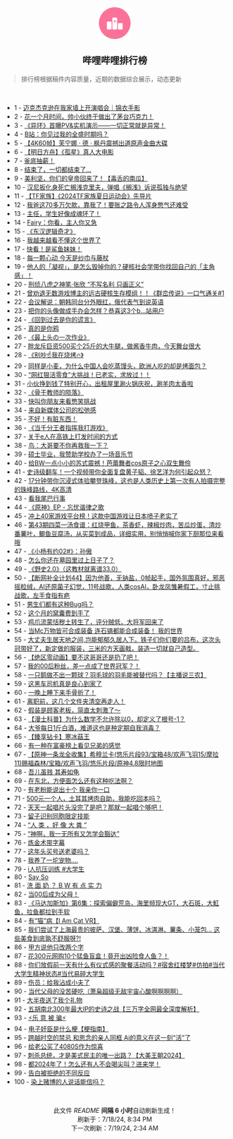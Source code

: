 <div align="center">
    <img src="./assets/icon_rank.png" alt="logo" />
    <h2>哔哩哔哩排行榜</h>
</div>

> 排行榜根据稿件内容质量，近期的数据综合展示，动态更新

<br />

<ul><li><span>1 - <a href=https://www.bilibili.com/BV18M4m127Vg>迈克杰克逊在我家墙上开演唱会｜锦衣手影</a></span></li><li><span>2 - <a href=https://www.bilibili.com/BV1xW421R74Y>花一个月时间，帅小伙终于做出了茅台巧克力！</a></span></li><li><span>3 - <a href=https://www.bilibili.com/BV1im421g7Ef>《异环》首曝PV&实机演示——一切正常就是异常！</a></span></li><li><span>4 - <a href=https://www.bilibili.com/BV12S421R7sV>B站：你见过我的全盛时期吗？</a></span></li><li><span>5 - <a href=https://www.bilibili.com/BV1bi421h79s>【4K60帧】芙宁娜 · 德 · 枫丹震撼出道原声金曲大碟</a></span></li><li><span>6 - <a href=https://www.bilibili.com/BV1Rx4y1x7K9>【明日方舟】《孤星》真人大电影</a></span></li><li><span>7 - <a href=https://www.bilibili.com/BV18y411B7Ax>釜底抽薪！</a></span></li><li><span>8 - <a href=https://www.bilibili.com/BV1Ew4m1Y7XX>结束了，一切都结束了…</a></span></li><li><span>9 - <a href=https://www.bilibili.com/BV1b4421D74i>美利坚，你们的皇帝回来了！【毒舌的南瓜】</a></span></li><li><span>10 - <a href=https://www.bilibili.com/BV1GS411w74m>汉尼扳化身死亡搁浅克里夫，弹唱《搁浅》诉说孤独与绝望</a></span></li><li><span>11 - <a href=https://www.bilibili.com/BV1FH4y1A74N>【TF家族】《2024TF家族夏日运动会》先导片</a></span></li><li><span>12 - <a href=https://www.bilibili.com/BV1oy411q7je>我爸这70多万欠款，靠我了！要账之路令人浑身憋气还难受</a></span></li><li><span>13 - <a href=https://www.bilibili.com/BV1rx4y1t787>主任，学生好像成魂环了！</a></span></li><li><span>14 - <a href=https://www.bilibili.com/BV1bM4m127tc>Fairy：你看，主人你又急</a></span></li><li><span>15 - <a href=https://www.bilibili.com/BV14M4m127zH>《东汉逻辑奇才》</a></span></li><li><span>16 - <a href=https://www.bilibili.com/BV1Mf421z7Rn>我越来越看不懂这个世界了</a></span></li><li><span>17 - <a href=https://www.bilibili.com/BV1W1421k7gp>快看！是鲨鱼妹妹！</a></span></li><li><span>18 - <a href=https://www.bilibili.com/BV1px4y1x75n>每一颗心动 今天是纱巾与藤杖</a></span></li><li><span>19 - <a href=https://www.bilibili.com/BV1Dz421z7r2>他人的「凝视」，是怎么毁掉你的？硬核社会学带你找回自己的「主角感」！</a></span></li><li><span>20 - <a href=https://www.bilibili.com/BV1tm421G7b1>刑侦八虎之神笔·张欣 “不写名利 只画正义”</a></span></li><li><span>21 - <a href=https://www.bilibili.com/BV1DT421r7tW>曾劝退无数游戏博主的远古硬核生存模组！！《群峦传说》一口气通关#1</a></span></li><li><span>22 - <a href=https://www.bilibili.com/BV18Z421T757>会议解说：朝韩同台分外眼红，俄代表气到说英语</a></span></li><li><span>23 - <a href=https://www.bilibili.com/BV1JZ421T751>把你的头像做成手办会怎样？恭喜这3个b...站用户</a></span></li><li><span>24 - <a href=https://www.bilibili.com/BV1AT421k7sH>《回到过去是你的谎言》</a></span></li><li><span>25 - <a href=https://www.bilibili.com/BV1t4421D7YY>真的是你鸦</a></span></li><li><span>26 - <a href=https://www.bilibili.com/BV1cf421z7ad>《最上头の一次作业》</a></span></li><li><span>27 - <a href=https://www.bilibili.com/BV1Hm421G7Uq>胖龙斥巨资500买个25斤的大牛腿，做酱香牛肉，今天舞台很大</a></span></li><li><span>28 - <a href=https://www.bilibili.com/BV1HE421P72W>《别吵☝️我在烧烤🔥》</a></span></li><li><span>29 - <a href=https://www.bilibili.com/BV1g1421k7gc>同样是小麦，为什么中国人会吃蒸馒头，欧洲人吃的却是烤面包？</a></span></li><li><span>30 - <a href=https://www.bilibili.com/BV1rZ421K7sk>“网红狠活零食”大挑战！已老实，求放过！！</a></span></li><li><span>31 - <a href=https://www.bilibili.com/BV1AE421P7DX>小伙挣到钱了特别开心，出租屋里涮火锅庆祝，涮羊肉太香啦</a></span></li><li><span>32 - <a href=https://www.bilibili.com/BV1Sb421n7x7>《骨干教师的陨落》</a></span></li><li><span>33 - <a href=https://www.bilibili.com/BV1qi421Y7iP>快叫你朋友来看憋笑挑战</a></span></li><li><span>34 - <a href=https://www.bilibili.com/BV1ow4m1a7jP>来自新媒体公司的松弛感</a></span></li><li><span>35 - <a href=https://www.bilibili.com/BV1DH4y1F7vL>不好！有脏东西！</a></span></li><li><span>36 - <a href=https://www.bilibili.com/BV1bS411w7az>《当千分王者指挥我打游戏》</a></span></li><li><span>37 - <a href=https://www.bilibili.com/BV1JgbjeGE5T>关于e人在高铁上打发时间的方式</a></span></li><li><span>38 - <a href=https://www.bilibili.com/BV1PH4y1A7yH>鸟：大哥要不你再救我一下？</a></span></li><li><span>39 - <a href=https://www.bilibili.com/BV1gE421P7rC>硕士毕业，我赞助学校办了一场音乐节</a></span></li><li><span>40 - <a href=https://www.bilibili.com/BV1SM4m1172s>给BW一点小小的苏式震撼！芭蕾舞者cos原子之心双生舞伶</a></span></li><li><span>41 - <a href=https://www.bilibili.com/BV1a1421k75B>史诗级翻车！一个视频带你全面复盘黄子韬、徐艺洋为何引起众怒？</a></span></li><li><span>42 - <a href=https://www.bilibili.com/BV12H4y1F7jH>17分钟带你沉浸式体验攀登珠峰，这也是人类历史上第一次有人拍摄完整的珠峰路线，4K高清</a></span></li><li><span>43 - <a href=https://www.bilibili.com/BV17J4m1M7uS>看我尾巴行事</a></span></li><li><span>44 - <a href=https://www.bilibili.com/BV1M6421f7Q2>《原神》EP - 忘忧谐律之歌</a></span></li><li><span>45 - <a href=https://www.bilibili.com/BV1nS421d7AB>冲上40家游戏平台榜！这款中国游戏让日本喷子老实了</a></span></li><li><span>46 - <a href=https://www.bilibili.com/BV1wy411i7qs>第43期四菜一汤食谱：红烧甲鱼，茶香虾，辣椒炒肉，苦瓜炒蛋，清炒番薯叶，鲫鱼豆腐汤，从买菜到成品，详细实用，别悄悄喊你家下厨那位来看哦</a></span></li><li><span>47 - <a href=https://www.bilibili.com/BV11b421n7aM>《小杨有约02#》：孙傲</a></span></li><li><span>48 - <a href=https://www.bilibili.com/BV19T421r7D6>怎么你还在墓园里过上日子了？</a></span></li><li><span>49 - <a href=https://www.bilibili.com/BV1vM4m127bC>《野史2.0》（这教材就离谱33.0）</a></span></li><li><span>50 - <a href=https://www.bilibili.com/BV1ZS421R72d>【断网补全计划44】因为他善，无钠盐，0帧起手，国外氛围真好，邪恶摇粒绒，AI还原菌子幻觉，11号战歌，人类cosAI，卧龙凤雏暑假工，寸止挑战歌，左手食指有疤</a></span></li><li><span>51 - <a href=https://www.bilibili.com/BV18b421E7iS>男生们都有这种Bug吗？</a></span></li><li><span>52 - <a href=https://www.bilibili.com/BV1M4421U7dM>这个月的窝囊费到手了</a></span></li><li><span>53 - <a href=https://www.bilibili.com/BV1a1421b7sR>鸡爪流蒙恬秽土转生了，评分贼低，大将军回来了</a></span></li><li><span>54 - <a href=https://www.bilibili.com/BV1CT421k7kG>当Mc万物皆可合成装备 连石镐都能合成装备！ 我的世界</a></span></li><li><span>55 - <a href=https://www.bilibili.com/BV1XE421A7GS>大丈夫生居天地之间,岂能郁郁久居人下。铁子们你们要的吕布，这次头冠带好了，新定做的服装，三米的方天画戟，装造一切就自己造型。</a></span></li><li><span>56 - <a href=https://www.bilibili.com/BV1vi421Y7tn>【绝区零动画】要不这哥哥还是扔了吧！</a></span></li><li><span>57 - <a href=https://www.bilibili.com/BV1Jf421z7WL>我的00后粉丝，差一点成了世界冠军？！</a></span></li><li><span>58 - <a href=https://www.bilibili.com/BV19E421A7cN>一只鹅做不出一颗球？羽毛球的羽毛能被替代吗？【主播说三农】</a></span></li><li><span>59 - <a href=https://www.bilibili.com/BV1X6421Z7SB>这黑车司机真是良心到家了</a></span></li><li><span>60 - <a href=https://www.bilibili.com/BV1c142187sD>一晚上睡下来手骨折了！</a></span></li><li><span>61 - <a href=https://www.bilibili.com/BV1v1421k77q>离职前，这几个文件夹清空再走人！</a></span></li><li><span>62 - <a href=https://www.bilibili.com/BV171421k79Y>假装是顾客老板，简直太刺激了～</a></span></li><li><span>63 - <a href=https://www.bilibili.com/BV164421U7ya>【漫士科普】为什么数学不允许除以0，却定义了根号-1？</a></span></li><li><span>64 - <a href=https://www.bilibili.com/BV1S1421b7Yj>大爷每日1斤白酒，难道这也是种定期自我消毒？</a></span></li><li><span>65 - <a href=https://www.bilibili.com/BV1q1421k7Je>【臻享钻卡】寒冰菇王</a></span></li><li><span>66 - <a href=https://www.bilibili.com/BV1mS421R7cw>有一种在富豪榜上看见兄弟的感觉</a></span></li><li><span>67 - <a href=https://www.bilibili.com/BV1fH4y1w7f1>【原神一条龙全收集】希穆兰卡(悠乐片段93/宝箱48/欢声飞羽15/摩拉11)赐福森林/宝箱/欢声飞羽/悠乐片段/原神4.8限时地图</a></span></li><li><span>68 - <a href=https://www.bilibili.com/BV1Wy411i7QB>吾儿虽贱 其寿如龟</a></span></li><li><span>69 - <a href=https://www.bilibili.com/BV1HE4m1R7b4>在东北，方便面怎么还有这种吃法啊？</a></span></li><li><span>70 - <a href=https://www.bilibili.com/BV1tS411w7KD>有老粉能说出十个 我亲你一口</a></span></li><li><span>71 - <a href=https://www.bilibili.com/BV1pf421q7po>500元一个人，土耳其烤肉自助，我能吃回本吗？</a></span></li><li><span>72 - <a href=https://www.bilibili.com/BV1y6421Z7iv>天天一起唱片头没完了是吧？那就一起唱个够吧！</a></span></li><li><span>73 - <a href=https://www.bilibili.com/BV18S411c7VS>留子识别同胞限定技能</a></span></li><li><span>74 - <a href=https://www.bilibili.com/BV1JZ421T7WY>“人 类 ，好 像 大 粪 ”</a></span></li><li><span>75 - <a href=https://www.bilibili.com/BV1cZ421u7yW>“神啊，我一无所有又怎学会豁达”</a></span></li><li><span>76 - <a href=https://www.bilibili.com/BV154421D7Xc>炼金术带字幕</a></span></li><li><span>77 - <a href=https://www.bilibili.com/BV1CE421A7YM>这年头买号送老婆吗？</a></span></li><li><span>78 - <a href=https://www.bilibili.com/BV17x4y1t7dh>我养了一坨宠物....</a></span></li><li><span>79 - <a href=https://www.bilibili.com/BV13T421k7SV>i人抗压训练 #大学生</a></span></li><li><span>80 - <a href=https://www.bilibili.com/BV1Vw4m1Y7kF>Say So</a></span></li><li><span>81 - <a href=https://www.bilibili.com/BV1sS421o7FT>洗 面 奶 ？ B W 有 点 实 力</a></span></li><li><span>82 - <a href=https://www.bilibili.com/BV1u1421k7sK>当00后成为父母！</a></span></li><li><span>83 - <a href=https://www.bilibili.com/BV1x1421k7rQ>《马达加斯加》第6集：探索偏僻荒岛，海里频现大GT，大石斑，大魟鱼，拉鱼都拉到手软</a></span></li><li><span>84 - <a href=https://www.bilibili.com/BV1p6421f7oi>有“猫”病【I Am Cat VR】</a></span></li><li><span>85 - <a href=https://www.bilibili.com/BV1TS421R7LH>我们尝试了上海最贵的披萨、汉堡、薄饼、冰淇淋、薯条、小笼包… 这些美食到底孰不舒服呀?!</a></span></li><li><span>86 - <a href=https://www.bilibili.com/BV18E4m1R7uy>甲方说他只改两个字</a></span></li><li><span>87 - <a href=https://www.bilibili.com/BV116421Z7ZC>花300元网购10个猛鱼盲盒！竟开出凶险食人鱼？！</a></span></li><li><span>88 - <a href=https://www.bilibili.com/BV1a4421U7Qw>你们放假前一天有什么有仪式感的聚餐活动吗？#宿舍红楼梦#仿拍#当代大学生精神状态#当代易碎大学生</a></span></li><li><span>89 - <a href=https://www.bilibili.com/BV1RW421R7gM>伤员：给我沾成小夫了</a></span></li><li><span>90 - <a href=https://www.bilibili.com/BV13m421G7xX>当代父母的没苦硬吃（萧枭超级无敌宇宙心酸啊啊啊啊）</a></span></li><li><span>91 - <a href=https://www.bilibili.com/BV14m421g7Eh>大半夜送了我个礼物</a></span></li><li><span>92 - <a href=https://www.bilibili.com/BV1sS411w7Ag>五胡南北300年最大IP的史诗之战【三万字全网最全深度解析】</a></span></li><li><span>93 - <a href=https://www.bilibili.com/BV1vf421q7ed>⚡️乐 意 被 骗⚡️</a></span></li><li><span>94 - <a href=https://www.bilibili.com/BV1yJ4m1T7SN>电子奸臣是什么梗【梗指南】</a></span></li><li><span>95 - <a href=https://www.bilibili.com/BV1RH4y1F7Mr>跨越时空的禁忌 和思念的亲人同框 Ai的意义在这一刻“活”了</a></span></li><li><span>96 - <a href=https://www.bilibili.com/BV1crbZeAEkg>给老公买了4080S作为惊喜</a></span></li><li><span>97 - <a href=https://www.bilibili.com/BV1rz421z74w>刺杀总统，才是美式民主的唯一出路？【大美王朝2024】</a></span></li><li><span>98 - <a href=https://www.bilibili.com/BV1tQbLesEVa>都2024年了！怎么还有人不会喝尖叫？进来学！</a></span></li><li><span>99 - <a href=https://www.bilibili.com/BV1V4421U7GJ>告白被拒绝的不同反应</a></span></li><li><span>100 - <a href=https://www.bilibili.com/BV1dS42197bV>染上赌博的人说话能信吗？</a></span></li></ul>

<br />

<p align=center>此文件 <i>README</i> <b>间隔 6 小时</b>自动刷新生成！<br>刷新于：7/18/24, 8:34 PM<br>下一次刷新：7/19/24, 2:34 AM</p>